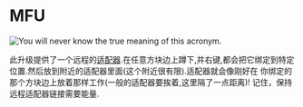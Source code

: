 # MFU

![You will never know the true meaning of this acronym.](oredict:oc:mfu)

此升级提供了一个远程的[适配器](../block/adapter.md).在任意方块边上蹲下,并右键,都会把它绑定到特定位置.然后放到附近的适配器里面(这个附近很有限).适配器就会像刚好在
你绑定的那个方块边上放着那样工作(一般的适配器要挨着,这里隔了一点距离)!
记住，保持远程适配器链接需要能量.
